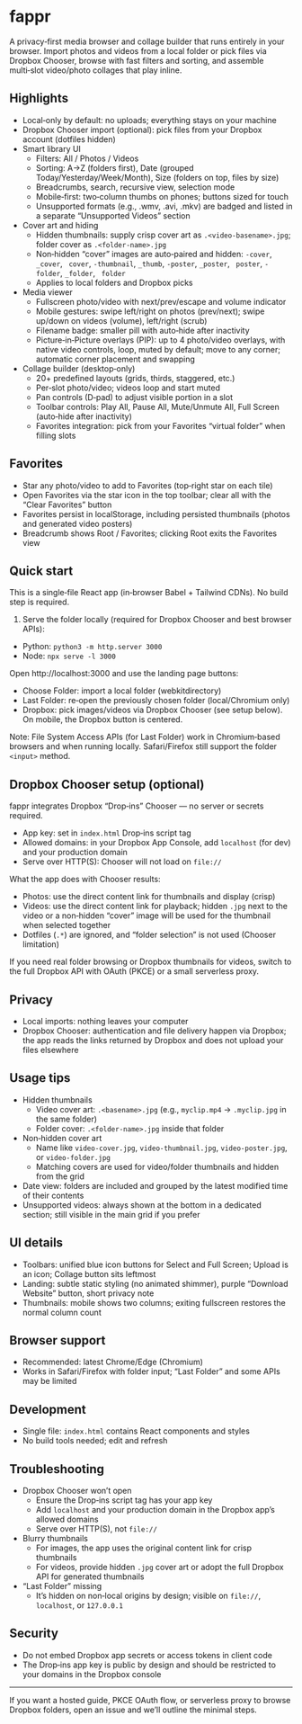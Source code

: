 # fappr

A privacy‑first media browser and collage builder that runs entirely in your browser. Import photos and videos from a local folder or pick files via Dropbox Chooser, browse with fast filters and sorting, and assemble multi‑slot video/photo collages that play inline.

## Highlights

- Local‑only by default: no uploads; everything stays on your machine
- Dropbox Chooser import (optional): pick files from your Dropbox account (dotfiles hidden)
- Smart library UI
  - Filters: All / Photos / Videos
  - Sorting: A→Z (folders first), Date (grouped Today/Yesterday/Week/Month), Size (folders on top, files by size)
  - Breadcrumbs, search, recursive view, selection mode
  - Mobile‑first: two‑column thumbs on phones; buttons sized for touch
  - Unsupported formats (e.g., .wmv, .avi, .mkv) are badged and listed in a separate “Unsupported Videos” section
- Cover art and hiding
  - Hidden thumbnails: supply crisp cover art as `.<video-basename>.jpg`; folder cover as `.<folder-name>.jpg`
  - Non‑hidden “cover” images are auto‑paired and hidden: `-cover`, `_cover`, ` cover`, `-thumbnail`, `_thumb`, `-poster`, `_poster`, ` poster`, `-folder`, `_folder`, ` folder`
  - Applies to local folders and Dropbox picks
- Media viewer
  - Fullscreen photo/video with next/prev/escape and volume indicator
  - Mobile gestures: swipe left/right on photos (prev/next); swipe up/down on videos (volume), left/right (scrub)
  - Filename badge: smaller pill with auto‑hide after inactivity
  - Picture‑in‑Picture overlays (PIP): up to 4 photo/video overlays, with native video controls, loop, muted by default; move to any corner; automatic corner placement and swapping
- Collage builder (desktop‑only)
  - 20+ predefined layouts (grids, thirds, staggered, etc.)
  - Per‑slot photo/video; videos loop and start muted
  - Pan controls (D‑pad) to adjust visible portion in a slot
  - Toolbar controls: Play All, Pause All, Mute/Unmute All, Full Screen (auto‑hide after inactivity)
  - Favorites integration: pick from your Favorites “virtual folder” when filling slots

## Favorites

- Star any photo/video to add to Favorites (top‑right star on each tile)
- Open Favorites via the star icon in the top toolbar; clear all with the “Clear Favorites” button
- Favorites persist in localStorage, including persisted thumbnails (photos and generated video posters)
- Breadcrumb shows Root / Favorites; clicking Root exits the Favorites view

## Quick start

This is a single‑file React app (in‑browser Babel + Tailwind CDNs). No build step is required.

1) Serve the folder locally (required for Dropbox Chooser and best browser APIs):

- Python: `python3 -m http.server 3000`
- Node: `npx serve -l 3000`

Open http://localhost:3000 and use the landing page buttons:

- Choose Folder: import a local folder (webkitdirectory)
- Last Folder: re‑open the previously chosen folder (local/Chromium only)
- Dropbox: pick images/videos via Dropbox Chooser (see setup below). On mobile, the Dropbox button is centered.

Note: File System Access APIs (for Last Folder) work in Chromium‑based browsers and when running locally. Safari/Firefox still support the folder `<input>` method.

## Dropbox Chooser setup (optional)

fappr integrates Dropbox “Drop‑ins” Chooser — no server or secrets required.

- App key: set in `index.html` Drop‑ins script tag
- Allowed domains: in your Dropbox App Console, add `localhost` (for dev) and your production domain
- Serve over HTTP(S): Chooser will not load on `file://`

What the app does with Chooser results:

- Photos: use the direct content link for thumbnails and display (crisp)
- Videos: use the direct content link for playback; hidden `.jpg` next to the video or a non‑hidden “cover” image will be used for the thumbnail when selected together
- Dotfiles (`.*`) are ignored, and “folder selection” is not used (Chooser limitation)

If you need real folder browsing or Dropbox thumbnails for videos, switch to the full Dropbox API with OAuth (PKCE) or a small serverless proxy.

## Privacy

- Local imports: nothing leaves your computer
- Dropbox Chooser: authentication and file delivery happen via Dropbox; the app reads the links returned by Dropbox and does not upload your files elsewhere

## Usage tips

- Hidden thumbnails
  - Video cover art: `.<basename>.jpg` (e.g., `myclip.mp4` → `.myclip.jpg` in the same folder)
  - Folder cover: `.<folder-name>.jpg` inside that folder
- Non‑hidden cover art
  - Name like `video-cover.jpg`, `video-thumbnail.jpg`, `video-poster.jpg`, or `video-folder.jpg`
  - Matching covers are used for video/folder thumbnails and hidden from the grid
- Date view: folders are included and grouped by the latest modified time of their contents
- Unsupported videos: always shown at the bottom in a dedicated section; still visible in the main grid if you prefer

## UI details

- Toolbars: unified blue icon buttons for Select and Full Screen; Upload is an icon; Collage button sits leftmost
- Landing: subtle static styling (no animated shimmer), purple “Download Website” button, short privacy note
- Thumbnails: mobile shows two columns; exiting fullscreen restores the normal column count

## Browser support

- Recommended: latest Chrome/Edge (Chromium)
- Works in Safari/Firefox with folder input; “Last Folder” and some APIs may be limited

## Development

- Single file: `index.html` contains React components and styles
- No build tools needed; edit and refresh

## Troubleshooting

- Dropbox Chooser won’t open
  - Ensure the Drop‑ins script tag has your app key
  - Add `localhost` and your production domain in the Dropbox app’s allowed domains
  - Serve over HTTP(S), not `file://`
- Blurry thumbnails
  - For images, the app uses the original content link for crisp thumbnails
  - For videos, provide hidden `.jpg` cover art or adopt the full Dropbox API for generated thumbnails
- “Last Folder” missing
  - It’s hidden on non‑local origins by design; visible on `file://`, `localhost`, or `127.0.0.1`

## Security

- Do not embed Dropbox app secrets or access tokens in client code
- The Drop‑ins app key is public by design and should be restricted to your domains in the Dropbox console

---

If you want a hosted guide, PKCE OAuth flow, or serverless proxy to browse Dropbox folders, open an issue and we’ll outline the minimal steps.
